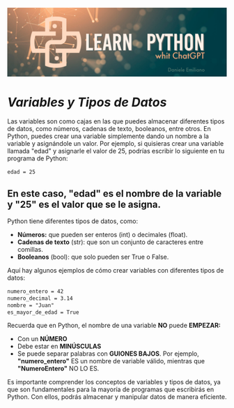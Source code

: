 <p align="center">
  <img src="../src/Learn-python.png">
</p>


# ***Variables y Tipos de Datos***

Las variables son como cajas en las que puedes almacenar diferentes tipos de datos, como números, cadenas de texto, booleanos, entre otros. En Python, puedes crear una variable simplemente dando un nombre a la variable y asignándole un valor. Por ejemplo, si quisieras crear una variable llamada "edad" y asignarle el valor de 25, podrías escribir lo siguiente en tu programa de Python:

```
edad = 25
```

En este caso, **"edad"** es el nombre de la variable y **"25"** es el valor que se le asigna.
---

Python tiene diferentes tipos de datos, como:

- **Números:** que pueden ser enteros (int) o decimales (float).
- **Cadenas de texto** (str): que son un conjunto de caracteres entre comillas.
- **Booleanos** (bool): que solo pueden ser True o False.

Aquí hay algunos ejemplos de cómo crear variables con diferentes tipos de datos:

```
numero_entero = 42
numero_decimal = 3.14
nombre = "Juan"
es_mayor_de_edad = True
```

Recuerda que en Python, el nombre de una variable **NO** puede **EMPEZAR:** 
- Con un **NÚMERO**
- Debe estar en **MINÚSCULAS**
- Se puede separar palabras con **GUIONES BAJOS**. 
Por ejemplo, **"numero_entero"** ES un nombre de variable válido, mientras que **"NumeroEntero"** NO LO ES.

Es importante comprender los conceptos de variables y tipos de datos, ya que son fundamentales para la mayoría de programas que escribirás en Python. Con ellos, podrás almacenar y manipular datos de manera eficiente.